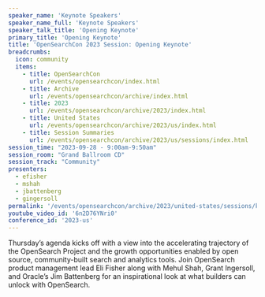 ```yaml
---
speaker_name: 'Keynote Speakers'
speaker_name_full: 'Keynote Speakers'
speaker_talk_title: 'Opening Keynote'
primary_title: 'Opening Keynote'
title: 'OpenSearchCon 2023 Session: Opening Keynote'
breadcrumbs:
  icon: community
  items:
    - title: OpenSearchCon
      url: /events/opensearchcon/index.html
    - title: Archive
      url: /events/opensearchcon/archive/index.html
    - title: 2023
      url: /events/opensearchcon/archive/2023/index.html
    - title: United States
      url: /events/opensearchcon/archive/2023/us/index.html
    - title: Session Summaries
      url: /events/opensearchcon/archive/2023/us/sessions/index.html
session_time: "2023-09-28 - 9:00am-9:50am"
session_room: "Grand Ballroom CD"
session_track: "Community"
presenters:
  - efisher
  - mshah
  - jbattenberg
  - gingersoll
permalink: '/events/opensearchcon/archive/2023/united-states/sessions/keynote.html'
youtube_video_id: '6n2D76YNri0'
conference_id: '2023-us'
---
```

Thursday’s agenda kicks off with a view into the accelerating trajectory of the OpenSearch Project and the growth opportunities enabled by open source, community-built search and analytics tools. Join OpenSearch product management lead Eli Fisher along with Mehul Shah, Grant Ingersoll, and Oracle’s Jim Battenberg for an inspirational look at what builders can unlock with OpenSearch.
